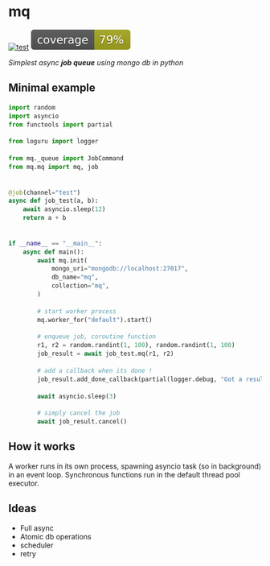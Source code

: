 # mq
[![test](https://github.com/mamori-tai/mq/actions/workflows/python-test.yml/badge.svg)](https://github.com/mamori-tai/mq/actions/workflows/python-test.yml)
![](https://github.com/mamori-tai/mq/blob/main/coverage.svg)

*Simplest async **job queue** using mongo db in python*

## Minimal example

```python
import random
import asyncio
from functools import partial

from loguru import logger

from mq._queue import JobCommand
from mq.mq import mq, job


@job(channel="test")
async def job_test(a, b):
    await asyncio.sleep(12)
    return a + b


if __name__ == "__main__":
    async def main():
        await mq.init(
            mongo_uri="mongodb://localhost:27017",
            db_name="mq",
            collection="mq",
        )

        # start worker process
        mq.worker_for("default").start()

        # enqueue job, coroutine function
        r1, r2 = random.randint(1, 100), random.randint(1, 100)
        job_result = await job_test.mq(r1, r2)

        # add a callback when its done !
        job_result.add_done_callback(partial(logger.debug, "Got a result {} !"))

        await asyncio.sleep(3)

        # simply cancel the job
        await job_result.cancel()

```

## How it works

A worker runs in its own process, spawning asyncio task (so in background) in an event loop. Synchronous functions run in the default thread pool executor.

## Ideas

- Full async
- Atomic db operations
- scheduler
- retry
